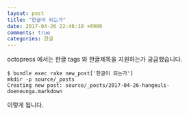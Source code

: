 ```yaml
---
layout: post
title: "한글이 되는가"
date: 2017-04-26 22:46:10 +0900
comments: true
categories: 한글
---
```


octopress 에서는 한글 tags 와 한글제목을 지원하는가 궁금했습니다.

```
$ bundle exec rake new_post['한글이 되는가']
mkdir -p source/_posts
Creating new post: source/_posts/2017-04-26-hangeuli-doeneunga.markdown
```

이렇게 됩니다.
